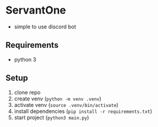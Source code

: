 # ServantOne

- simple to use discord bot

## Requirements

- python 3

## Setup

1. clone repo
2. create venv (`python -m venv .venv`)
3. activate venv (`source .venv/bin/activate`)
4. install dependencies (`pip install -r requirements.txt`)
5. start project (`python3 main.py`)
